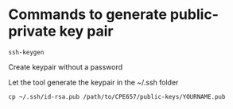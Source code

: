 # Commands to generate public-private key pair

`ssh-keygen`

Create keypair without a password

Let the tool generate the keypair in the ~/.ssh folder

`cp ~/.ssh/id-rsa.pub /path/to/CPE657/public-keys/YOURNAME.pub`
